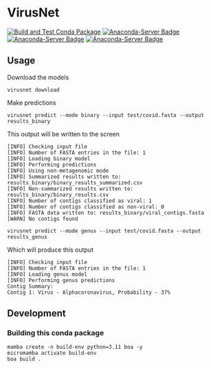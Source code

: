 # VirusNet

[![Build and Test Conda Package](https://github.com/GenomeNet/VirusNet/actions/workflows/python-package-conda.yml/badge.svg)](https://github.com/GenomeNet/VirusNet/actions/workflows/python-package-conda.yml) [![Anaconda-Server Badge](https://anaconda.org/genomenet/virusnet/badges/version.svg)](https://anaconda.org/genomenet/virusnet) [![Anaconda-Server Badge](https://anaconda.org/genomenet/virusnet/badges/latest_release_relative_date.svg)](https://anaconda.org/genomenet/virusnet) [![Anaconda-Server Badge](https://anaconda.org/genomenet/virusnet/badges/downloads.svg)](https://anaconda.org/genomenet/virusnet)


## Usage

Download the models

```
virusnet download
```

Make predictions


```
virusnet predict --mode binary --input test/covid.fasta --output results_binary
```

This output will be written to the screen

```
[INFO] Checking input file 
[INFO] Number of FASTA entries in the file: 1 
[INFO] Loading binary model 
[INFO] Performing predictions 
[INFO] Using non-metagenomic mode 
[INFO] Summarized results written to: results_binary/binary_results_summarized.csv 
[INFO] Non-summarized results written to: results_binary/binary_results.csv 
[INFO] Number of contigs classified as viral: 1 
[INFO] Number of contigs classified as non-viral: 0 
[INFO] FASTA data written to: results_binary/viral_contigs.fasta 
[WARN] No contigs found 
```

```
virusnet predict --mode genus --input test/covid.fasta --output results_genus
```

Which will produce this output

```
[INFO] Checking input file 
[INFO] Number of FASTA entries in the file: 1 
[INFO] Loading genus model 
[INFO] Performing genus predictions 
Contig Summary:
Contig 1: Virus - Alphacoronavirus, Probability - 37%
```

## Development

### Building this conda package

```
mamba create -n build-env python=3.11 boa -y
micromamba activate build-env
boa build .
```
